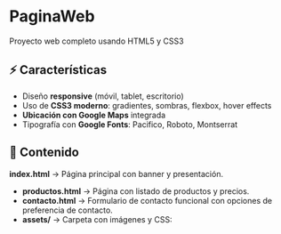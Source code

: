 # PaginaWeb
Proyecto web completo usando HTML5 y CSS3

## ⚡ Características

- Diseño **responsive** (móvil, tablet, escritorio)  
- Uso de **CSS3 moderno**: gradientes, sombras, flexbox, hover effects  
- **Ubicación con Google Maps** integrada  
- Tipografía con **Google Fonts**: Pacifico, Roboto, Montserrat  

## 📂 Contenido
 **index.html** → Página principal con banner y presentación.  
- **productos.html** → Página con listado de productos y precios.  
- **contacto.html** → Formulario de contacto funcional con opciones de preferencia de contacto.  
- **assets/** → Carpeta con imágenes y CSS: 

